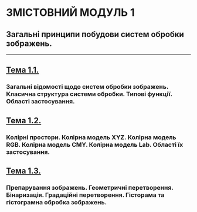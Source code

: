 # **ЗМІСТОВНИЙ МОДУЛЬ 1**
## **Загальні принципи побудови систем обробки зображень.**
- - -
## [**Тема 1.1.**](19_20_DIP_Modulo_1_1.pdf)
### **Загальні відомості щодо систем обробки зображень. Класична структура системи обробки. Типові функції. Області застосування.**
## [**Тема 1.2.**](19_20_DIP_Modulo_1_2.pdf)
### **Колірні простори. Колірна модель XYZ. Колірна модель RGB. Колірна модель CMY. Колірна модель Lab. Області їх застосування.**
## [**Тема 1.3.**](19_20_DIP_Modulo_1_3.pdf)
### **Препарування зображень. Геометричні перетворення. Бінаризація.  Градаційні перетворення. Гісторама та гістограмна обробка зображень.**
